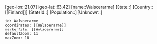 ﻿---
location: [63.42,21.07]
mapzoom: [7,12] 
mapmarker: city 
type: City
tags:
- geo/City


SpocWebEntityId: 35429
isDeleted: false
confidential: public

---
[geo-lon::21.07]
[geo-lat::63.42]
[name::Walsoerarme]
[State::]
[Country::[[Finland]]]
[StateId::]
[Population::]
[Unknown::]


```leaflet
id: Walsoerarme
coordinates: [[Walsoerarme]]
markerFile: [[Walsoerarme]]
defaultZoom: 11 
maxZoom: 18
```
